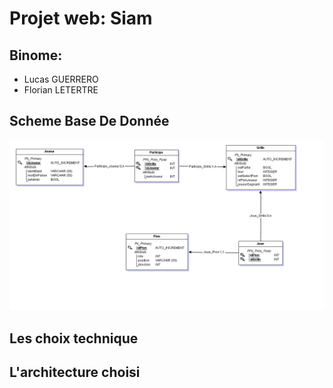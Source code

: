 # Projet web: Siam  

## Binome:  
- Lucas GUERRERO
- Florian LETERTRE

## Scheme Base De Donnée

![Image BBD](MLD.png)

## Les choix technique


## L'architecture choisi

